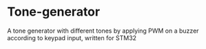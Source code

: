 # Tone-generator
A tone generator with different tones by applying PWM on a buzzer according to keypad input, written for STM32
